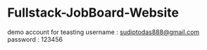 
# Fullstack-JobBoard-Website

demo account for teasting 
username : sudiptodas888@gmail.com
password : 123456
